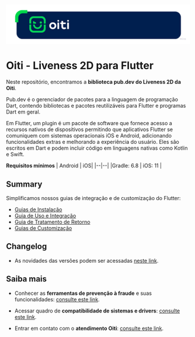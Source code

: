 <IMG  src="https://github.com/oititec/liveness-android-sdk/blob/main/Documentation/Images/OitiHeader.png?raw=true"  alt="OitiHeader.png"/>

# Oiti - Liveness 2D para Flutter

Neste repositório, encontramos a **biblioteca pub.dev do Liveness 2D da Oiti**.

Pub.dev é o gerenciador de pacotes para a linguagem de programação Dart, contendo bibliotecas e pacotes reutilizáveis ​​para Flutter e programas Dart em geral.

Em Flutter, um plugin é um pacote de software que fornece acesso a recursos nativos de dispositivos permitindo que aplicativos Flutter se comuniquem com sistemas operacionais iOS e Android, adicionando funcionalidades extras e melhorando a experiência do usuário. Eles são escritos em Dart e podem incluir código em linguagens nativas como Kotlin e Swift.

**Requisitos mínimos**
| Android | iOS|
|--|--|
|Gradle: 6.8 | iOS: 11 |

## Summary

Simplificamos nossos guias de integração e de customização do Flutter:

- [Guias de Instalação](https://devcenter.certiface.io/docs/guia-de-instalacao-flutter)
- [Guia de Uso e Integração](https://devcenter.certiface.io/docs/guia-de-uso-e-integracao-flutter)
- [Guia de Tratamento de Retorno](https://devcenter.certiface.io/docs/guia-de-tratamento-de-retornos-flutter)
- [Guias de Customização](https://devcenter.certiface.io/docs/customizacao-flutter)

## Changelog

- As novidades das versões podem ser acessadas [neste link](https://pub.dev/packages/oiti_liveness2d/versions).

## Saiba mais

- Conhecer as **ferramentas de prevenção à fraude** e suas funcionalidades: [consulte este link](https://devcenter.certiface.io/docs/certiface-funcionalidades).

- Acessar quadro de **compatibilidade de sistemas e drivers**: [consulte este link](https://devcenter.certiface.io/docs/compatibilidade-dos-servicos).

- Entrar em contato com o **atendimento Oiti**: [consulte este link](https://devcenter.certiface.io/docs/portal-de-atendimento).
